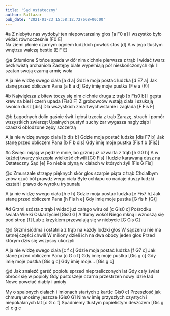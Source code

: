 ```yaml
---
title: 'Sąd ostateczny'
author: Baltazar
pub_date: '2021-01-23 15:58:12.727668+00:00'
---
```


#a
Z niebytu nas wydobył ten niepowtarzalny głos [a F0 a]
I wszystko było widać równocześnie [F0 E]                                         
Na ziemi płonie czarnym ogniem ludzkich powłok stos [d]
A w jego tłustym wnętrzu walczą bestie [E F E]

@a
Stłumione Słońce spada w dół nim cichnie pierwsza z trąb
I widać twarz bezkrwistą archanioła
Zastępy białe wypełniają pół nieskończonych łąk 
I szatan swoją czarną armię woła

A ja nie widzę swego ciała [a d a]
Gdzie moja postać ludzka [d E7 a]
Jak stanę przed obliczem Pana [a E a d]
Gdy imię moje pustka [F e a (F)]

#b
Największa z bitew toczy się nim cichnie druga z trąb [b Fis0 b]
I gęsta krew na biel i czerń upada [Fis0 F]
Z grobowców wstają ciała i szukają swoich dusz [dis]
Dla wszystkich zmartwychwstanie i zagłada [F Fis F]

@b
Łagodnych dolin gaśnie świt i głosi trzecia z trąb
Zarazę, strach i pomór wszystkich zwierząt
Upalnych pustyń suchy żar wygasza nagły ziąb
I czaszki oblodzone zęby szczerzą

A ja nie widzę swego ciała [b dis b]
Gdzie moja postać ludzka [dis F7 b]
Jak stanę przed obliczem Pana [b F b dis]
Gdy imię moje pustka [Fis f b (Fis)]

#c
Święci mijają w pędzie mnie, bo grzmi już czwarta z trąb [h G0 h]
A w każdej twarzy skrzepła wielkość chwili [G0 Fis]
I ludzie karawaną dusz na Ostateczny Sąd [e]
Po niebie płyną w ciałach w których żyli [Fis G Fis]

@c
Zmurszałe strzępy pięknych skór głos szarpie piąta z trąb
Chciałbym znów czuć ból prawdziwego ciała
Byle ochłapu co nadaje duszy ludzki kształt
I prawo do wyroku trybunału

A ja nie widzę swego ciała [h e h]
Gdzie moja postać ludzka [e Fis7 h]
Jak stanę przed obliczem Pana [h Fis h e]
Gdy imię moje pustka [G fis h (G)]

#d
Grzmi szósta z trąb i widać już całego wiru oś [c Gis0 c]
Pośrodku świata Wielki Oskarżyciel [Gis0 G]
A tłumy wokół Niego mkną i wznoszą się pod strop [f]
Lub z krzykiem przewalają się w niebycie [G Gis G]

@d
Grzmi siódma i ostatnia z trąb na każdy ludzki głos
W sądzeniu nie ma setnej części chwili
W miliony dzieli ich na dwa obozy jeden głos
Przed którym dziś się wszyscy ukorzyli

A ja nie widzę swego ciała [c f c]
Gdzie moja postać ludzka [f G7 c]
Jak stanę przed obliczem Pana [c G c f]
Gdy imię moje pustka [Gis g c]
Gdy imię moje pustka [Gis g c]
Gdy imię moje... [Gis g c]


@d
Jak znaleźć garść popiołu sprzed nieprzeliczonych lat
Gdy cały świat obrócił się w popioły
Gdy pustoszeje czarna przestrzeń nowy idzie ład
Nowe powołać diabły i anioły

My o spalonych ciałach i imionach startych z kart[c Gis0 c]
Przeszłość jak chmurę unosimy jeszcze [Gis0 G]
Nim w imię przyszłych czystych i niepokalanych lat [c G c f]
Spadniemy tłustym popielistym deszczem [Gis g c]
c g c